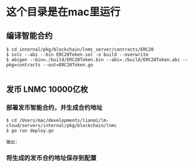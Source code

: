 # 这个目录是在mac里运行

##   编译智能合约 

```
$ cd internal/pkg/blockchain/lnmc_server/contracts/ERC20
$ solc --abi --bin ERC20Token.sol -o build --overwrite 
$ abigen --bin=./build/ERC20Token.bin --abi=./build/ERC20Token.abi --pkg=contracts --out=ERC20Token.go


```

 ## 发币 LNMC 10000亿枚
 
 ### 部署发币智能合约，并生成合约地址
```
$ cd /Users/mac/developments/lianmi/lm-cloud/servers/internal/pkg/blockchain/lnmc
$ go run deploy.go

输出:

```

 ### 将生成的发币合约地址保存到配置
 ```

 ```